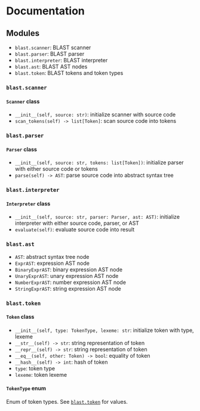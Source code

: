 # Documentation

## Modules

- `blast.scanner`: BLAST scanner
- `blast.parser`: BLAST parser
- `blast.interpreter`: BLAST interpreter
- `blast.ast`: BLAST AST nodes
- `blast.token`: BLAST tokens and token types

### `blast.scanner`

#### `Scanner` class

- `__init__(self, source: str)`: initialize scanner with source code
- `scan_tokens(self) -> list[Token]`: scan source code into tokens

### `blast.parser`

#### `Parser` class

- `__init__(self, source: str, tokens: list[Token])`: initialize parser with either source code or tokens
- `parse(self) -> AST`: parse source code into abstract syntax tree

### `blast.interpreter`

#### `Interpreter` class

- `__init__(self, source: str, parser: Parser, ast: AST)`: initialize interpreter with either source code, parser, or AST
- `evaluate(self)`: evaluate source code into result

### `blast.ast`

- `AST`: abstract syntax tree node
- `ExprAST`: expression AST node
- `BinaryExprAST`: binary expression AST node
- `UnaryExprAST`: unary expression AST node
- `NumberExprAST`: number expression AST node
- `StringExprAST`: string expression AST node

### `blast.token`

#### `Token` class

- `__init__(self, type: TokenType, lexeme: str`: initialize token with type, lexeme
- `__str__(self) -> str`: string representation of token
- `__repr__(self) -> str`: string representation of token
- `__eq__(self, other: Token) -> bool`: equality of token
- `__hash__(self) -> int`: hash of token
- `type`: token type
- `lexeme`: token lexeme

#### `TokenType` enum

Enum of token types. See [`blast.token`](blast/token.py) for values.
